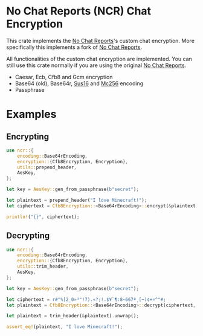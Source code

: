 # No Chat Reports (NCR) Chat Encryption

This crate implements the [No Chat Reports](https://github.com/Aizistral-Studios/No-Chat-Reports)'s custom chat encryption.
More specifically this implements a fork of [No Chat Reports](https://github.com/HKS-HNS/No-Chat-Reports).

All functionalities of the custom chat encryption are implemented.
You can still use this crate normally if you are using the original [No Chat Reports](https://github.com/Aizistral-Studios/No-Chat-Reports).

- Caesar, Ecb, Cfb8 and Gcm encryption
- Base64 (old), Base64r, [Sus16](https://github.com/HKS-HNS/No-Chat-Reports) and [Mc256](https://github.com/HKS-HNS/No-Chat-Reports) encoding
- Passphrase

# Examples

## Encrypting

```rust
use ncr::{
    encoding::Base64rEncoding,
    encryption::{Cfb8Encryption, Encryption},
    utils::prepend_header,
    AesKey,
};

let key = AesKey::gen_from_passphrase(b"secret");

let plaintext = prepend_header("I love Minecraft!");
let ciphertext = Cfb8Encryption::<Base64rEncoding>::encrypt(&plaintext, &key).unwrap();

println!("{}", ciphertext);
```

## Decrypting

```rust
use ncr::{
    encoding::Base64rEncoding,
    encryption::{Cfb8Encryption, Encryption},
    utils::trim_header,
    AesKey,
};

let key = AesKey::gen_from_passphrase(b"secret");

let ciphertext = r#"%[2_0»³"!7).«?;!.$¥`¶:8~667ª¸[¬)¢+¤^"#;
let plaintext = Cfb8Encryption::<Base64rEncoding>::decrypt(ciphertext, &key).unwrap();

let plaintext = trim_header(&plaintext).unwrap();

assert_eq!(plaintext, "I love Minecraft!");
```
